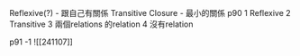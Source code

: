 Reflexive(?) - 跟自己有關係
Transitive 
Closure - 最小的關係
p90
1 Reflexive
2 Transitive
3 兩個relations 的relation
4 沒有relation

p91
-1
![[241107]]
